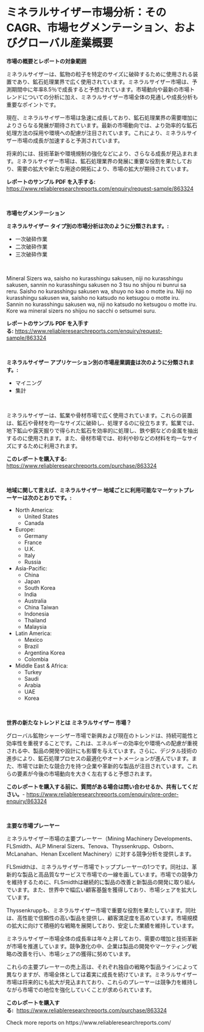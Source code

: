 <p><h1>ミネラルサイザー市場分析：そのCAGR、市場セグメンテーション、およびグローバル産業概要</h1></p><p><strong>市場の概要とレポートの対象範囲</strong></p>
<p><p>ミネラルサイザーは、鉱物の粒子を特定のサイズに破砕するために使用される装置であり、鉱石処理業界で広く使用されています。ミネラルサイザー市場は、予測期間中に年率8.5％で成長すると予想されています。市場動向や最新の市場トレンドについての分析に加え、ミネラルサイザー市場全体の見通しや成長分析も重要なポイントです。</p><p>現在、ミネラルサイザー市場は急速に成長しており、鉱石処理業界の需要増加によりさらなる発展が期待されています。最新の市場動向では、より効率的な鉱石処理方法の採用や環境への配慮が注目されています。これにより、ミネラルサイザー市場の成長が加速すると予測されています。</p><p>将来的には、技術革新や環境規制の強化などにより、さらなる成長が見込まれます。ミネラルサイザー市場は、鉱石処理業界の発展に重要な役割を果たしており、需要の拡大や新たな用途の開拓により、市場の拡大が期待されています。</p></p>
<p><strong>レポートのサンプル PDF を入手する:</strong> <a href="https://www.reliableresearchreports.com/enquiry/request-sample/863324">https://www.reliableresearchreports.com/enquiry/request-sample/863324</a></p>
<p>&nbsp;</p>
<p><strong>市場セグメンテーション</strong></p>
<p><strong>ミネラルサイザー タイプ別の市場分析は次のように分類されます。:</strong></p>
<p><ul><li>一次破砕作業</li><li>二次破砕作業</li><li>三次破砕作業</li></ul></p>
<p>&nbsp;</p>
<p><p>Mineral Sizers wa, saisho no kurasshingu sakusen, niji no kurasshingu sakusen, sannin no kurasshingu sakusen no 3 tsu no shijou ni bunrui sa reru. Saisho no kurasshingu sakusen wa, shuyo no kao o motte iru. Niji no kurasshingu sakusen wa, saisho no katsudo no ketsugou o motte iru. Sannin no kurasshingu sakusen wa, niji no katsudo no ketsugou o motte iru. Kore wa mineral sizers no shijou no sacchi o setsumei suru.</p></p>
<p><strong>レポートのサンプル PDF を入手する:</strong>&nbsp;<a href="https://www.reliableresearchreports.com/enquiry/request-sample/863324">https://www.reliableresearchreports.com/enquiry/request-sample/863324</a></p>
<p>&nbsp;</p>
<p><strong> ミネラルサイザー アプリケーション別の市場産業調査は次のように分類されます。:</strong></p>
<p><ul><li>マイニング</li><li>集計</li></ul></p>
<p>&nbsp;</p>
<p><p>ミネラルサイザーは、鉱業や骨材市場で広く使用されています。これらの装置は、鉱石や骨材を均一なサイズに破砕し、処理するのに役立ちます。鉱業では、地下鉱山や露天掘りで得られた鉱石を効率的に処理し、鉄や銅などの金属を抽出するのに使用されます。また、骨材市場では、砂利や砂などの材料を均一なサイズにするために利用されます。</p></p>
<p><strong>このレポートを購入する:</strong>&nbsp; <a href="https://www.reliableresearchreports.com/purchase/863324">https://www.reliableresearchreports.com/purchase/863324</a></p>
<p>&nbsp;</p>
<p><strong>地域に関して言えば、ミネラルサイザー 地域ごとに利用可能なマーケットプレーヤーは次のとおりです。:</strong></p>
<p><ul>
    <li>
        North America:
        <ul>
            <li>United States</li>
            <li>Canada</li>
        </ul>
    </li>
    <li>
        Europe:
        <ul>
            <li>Germany</li>
            <li>France</li>
            <li>U.K.</li>
            <li>Italy</li>
            <li>Russia</li>
        </ul>
    </li>
    <li>
        Asia-Pacific:
        <ul>
            <li>China</li>
            <li>Japan</li>
            <li>South Korea</li>
            <li>India</li>
            <li>Australia</li>
            <li>China Taiwan</li>
            <li>Indonesia</li>
            <li>Thailand</li>
            <li>Malaysia</li>
        </ul>
    </li>
    <li>
        Latin America:
        <ul>
            <li>Mexico</li>
            <li>Brazil</li>
            <li>Argentina Korea</li>
            <li>Colombia</li>
        </ul>
    </li>
    <li>
        Middle East & Africa:
        <ul>
            <li>Turkey</li>
            <li>Saudi</li>
            <li>Arabia</li>
            <li>UAE</li>
            <li>Korea</li>
        </ul>
    </li>
    </ul></p>
<p>&nbsp;</p>
<p><strong>世界の新たなトレンドとは ミネラルサイザー 市場？</strong></p>
<p><p>グローバル鉱物シャーシザー市場で新興および現在のトレンドは、持続可能性と効率性を重視することです。これは、エネルギーの効率化や環境への配慮が重視される中、製品の開発や設計にも影響を与えています。さらに、デジタル技術の進歩により、鉱石処理プロセスの最適化やオートメーションが進んでいます。また、市場では新たな競合力を持つ企業や革新的な製品が注目されています。これらの要素が今後の市場動向を大きく左右すると予想されます。</p></p>
<p><strong>このレポートを購入する前に、質問がある場合は問い合わせるか、共有してください。</strong>- <a href="https://www.reliableresearchreports.com/enquiry/pre-order-enquiry/863324">https://www.reliableresearchreports.com/enquiry/pre-order-enquiry/863324</a></p>
<p>&nbsp;</p>
<p><strong>主要な市場プレーヤー</strong></p>
<p><p>ミネラルサイザー市場の主要プレーヤー（Mining Machinery Developments、FLSmidth、ALP Mineral Sizers、Tenova、Thyssenkrupp、Osborn、McLanahan、Henan Excellent Machinery）に対する競争分析を提供します。</p><p>FLSmidthは、ミネラルサイザー市場でトッププレーヤーの1つです。同社は、革新的な製品と高品質なサービスで市場での一線を画しています。市場での競争力を維持するために、FLSmidthは継続的に製品の改善と新製品の開発に取り組んでいます。また、世界中で幅広い顧客基盤を獲得しており、市場シェアを拡大しています。</p><p>Thyssenkruppも、ミネラルサイザー市場で重要な役割を果たしています。同社は、高性能で信頼性の高い製品を提供し、顧客満足度を高めています。市場規模の拡大に向けて積極的な戦略を展開しており、安定した業績を維持しています。</p><p>ミネラルサイザー市場全体の成長率は年々上昇しており、需要の増加と技術革新が市場を推進しています。競争激化の中、企業は製品の開発やマーケティング戦略の改善を行い、市場シェアの獲得に努めています。</p><p>これらの主要プレーヤーの売上高は、それぞれ独自の戦略や製品ラインによって異なりますが、市場全体としては着実に成長を続けています。ミネラルサイザー市場は将来的にも拡大が見込まれており、これらのプレーヤーは競争力を維持しながら市場での地位を強化していくことが求められています。</p></p>
<p><strong>このレポートを購入する:</strong>&nbsp;&nbsp;<a href="https://www.reliableresearchreports.com/purchase/863324">https://www.reliableresearchreports.com/purchase/863324</a></p>
<p>Check more reports on https://www.reliableresearchreports.com/</p>